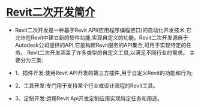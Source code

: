 # [Revit二次开发简介](https://binbinstrong.github.io/RevitDp_Learn/)

- Revit二次开发是一种基于Revit API(应用程序编程接口)的自动化开发技术,它允许在Revit中建立新的软件功能,实现自定义的功能。Revit二次开发源自于Autodesk公司提供的API,它是构建Revit服务的API集合,可用于实现特定的任务。 Revit二次开发涵盖了许多类型的自定义工具,以满足不同行业的需求。 主要分为三类:

- 1、插件开发:使用Revit API开发的第三方插件,用于自定义Revit的功能和行为;

- 2、工具开发:专门用于支持某个行业或设计流程的Revit工具。

- 3、定制开发:运用Revit Api开发定制应用实现特定任务和用途。
